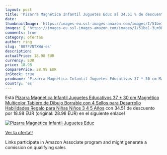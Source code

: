 ```yaml
---
layout: post
title: 'Pizarra Magnética Infantil Juguetes Educ al 34.51 % de descuento'
date: 
thumbnailImage: 'https://images-eu.ssl-images-amazon.com/images/I/51be1-3Lm9L._SL200_.jpg'
images: [ 'https://images-eu.ssl-images-amazon.com/images/I/51be1-3Lm9L._SL200_.jpg' ]
comments: true
category: ofertas
author: ring
slug: 'B07FVNTXWW-es'
description:
actualPrice: 18.98 EUR
currency: EUR
price: 18.98
comparePrice: 28.98 EUR
inStock: true
prodname: 'Pizarra Magnética Infantil Juguetes Educativos 37 * 30 cm Magnético Multicolor Tablero de Dibujo Borrable con 4 Sellos para Desarrollo Habilidades Regalo para Niñas Niños 3 4 5 Años'
country: 'es'
---
```


Está [Pizarra Magnética Infantil Juguetes Educativos 37 * 30 cm Magnético Multicolor Tablero de Dibujo Borrable con 4 Sellos para Desarrollo Habilidades Regalo para Niñas Niños 3 4 5 Años](https://www.amazon.es/dp/B07FVNTXWW/?tag=tolees-21) con 34.51 de descuento por 18.98 EUR (original: 28.98 EUR) en el siguiente enlace!

[![Pizarra Magnética Infantil Juguetes Educ](https://images-eu.ssl-images-amazon.com/images/I/51be1-3Lm9L._SL200_.jpg)](https://www.amazon.es/dp/B07FVNTXWW/?tag=tolees-21)

[Ver la oferta!!](https://www.amazon.es/dp/B07FVNTXWW/?tag=tolees-21)

Links participate in Amazon Associate program and might generate a comission on qualifying sales


